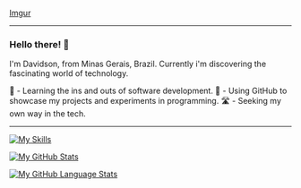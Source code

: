 [Imgur](https://imgur.com/wGwnhU1)

---

### Hello there! 👋

I'm Davidson, from Minas Gerais, Brazil. 
Currently i'm discovering the fascinating world of technology.

🧠 - Learning the ins and outs of software development.
🧪 - Using GitHub to showcase my projects and experiments in programming.
🛣️ - Seeking my own way in the tech.

---

[![My Skills](https://skillicons.dev/icons?i=ts,js,html,css,react,cs,figma,docker,eclipse,latex)](https://skillicons.dev)


[![My GitHub Stats](https://github-readme-stats.vercel.app/api/?username=RockyPHER&count_private=true&theme=tokyonight&showicons=true)]()

[![My GitHub Language Stats](https://github-readme-stats.vercel.app/api/top-langs/?username=RockyPHER&langs_count=5&theme=tokyonight)]()